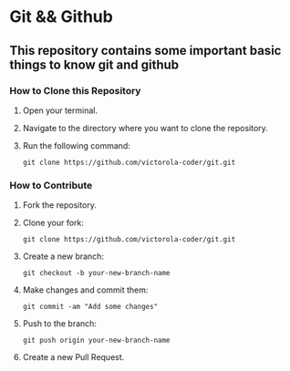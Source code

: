 # Git && Github

## This repository contains some important basic things to know git and github

### How to Clone this Repository

1. Open your terminal.
2. Navigate to the directory where you want to clone the repository.
3. Run the following command:

   ```
   git clone https://github.com/victorola-coder/git.git
   ```

### How to Contribute

1. Fork the repository.
2. Clone your fork:

   ```
   git clone https://github.com/victorola-coder/git.git
   ```

3. Create a new branch:

   ```
   git checkout -b your-new-branch-name
   ```

4. Make changes and commit them:

   ```
   git commit -am "Add some changes"
   ```

5. Push to the branch:

   ```
   git push origin your-new-branch-name
   ```

6. Create a new Pull Request.
